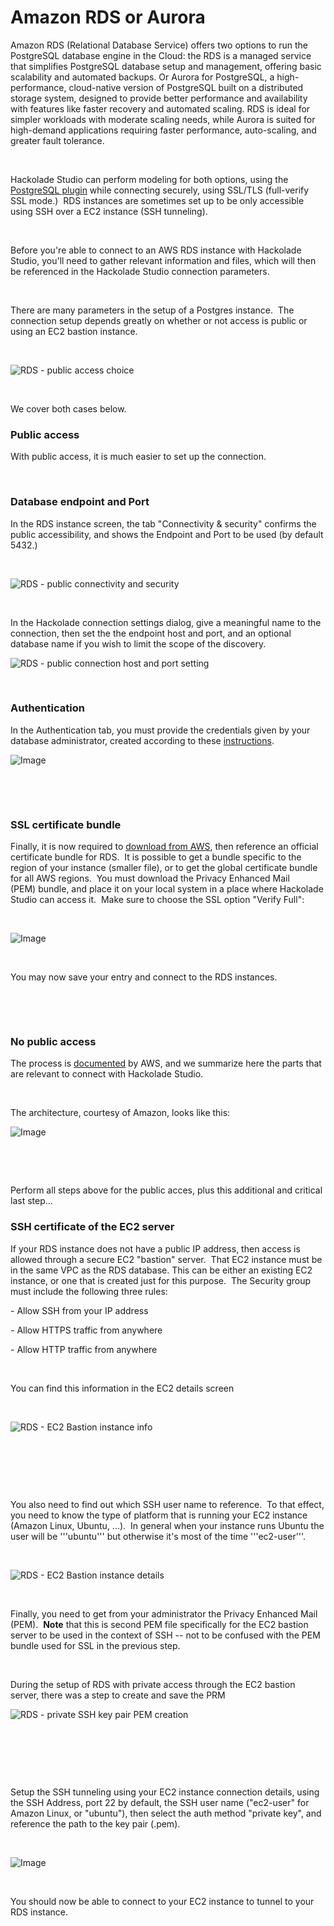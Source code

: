 # Amazon RDS or Aurora

Amazon RDS (Relational Database Service) offers two options to run the PostgreSQL database engine in the Cloud: the RDS is a managed service that simplifies PostgreSQL database setup and management, offering basic scalability and automated backups. Or Aurora for PostgreSQL, a high-performance, cloud-native version of PostgreSQL built on a distributed storage system, designed to provide better performance and availability with features like faster recovery and automated scaling. RDS is ideal for simpler workloads with moderate scaling needs, while Aurora is suited for high-demand applications requiring faster performance, auto-scaling, and greater fault tolerance.

&nbsp;

Hackolade Studio can perform modeling for both options, using the [PostgreSQL plugin](<PostgreSQL.md>) while connecting securely, using SSL/TLS (full-verify SSL mode.)&nbsp; RDS instances are sometimes set up to be only accessible using SSH over a EC2 instance (SSH tunneling).

&nbsp;

Before you're able to connect to an AWS RDS instance with Hackolade Studio, you'll need to gather relevant information and files, which will then be referenced in the Hackolade Studio connection parameters.

&nbsp;

There are many parameters in the setup of a Postgres instance.&nbsp; The connection setup depends greatly on whether or not access is public or using an EC2 bastion instance.

&nbsp;

![RDS - public access choice](<lib/RDS - public access choice.png>)

&nbsp;

We cover both cases below.

### Public access

With public access, it is much easier to set up the connection.

&nbsp;

### Database endpoint and Port

In the RDS instance screen, the tab "Connectivity \& security" confirms the public accessibility, and shows the Endpoint and Port to be used (by default 5432.)

&nbsp;

![RDS - public connectivity and security](<lib/RDS - public connectivity and security.png>)

&nbsp;

In the Hackolade connection settings dialog, give a meaningful name to the connection, then set the the endpoint host and port, and an optional database name if you wish to limit the scope of the discovery. &nbsp;

![RDS - public connection host and port setting](<lib/RDS - public connection host and port setting.png>)

&nbsp;

### Authentication

In the Authentication tab, you must provide the credentials given by your database administrator, created according to these [instructions](<https://docs.aws.amazon.com/AmazonRDS/latest/UserGuide/Appendix.PostgreSQL.CommonDBATasks.Access.html> "target=\"\_blank\"").

![Image](<lib/RDS - authentication with username-password.png>)

&nbsp;

&nbsp;

### SSL certificate bundle&nbsp;

Finally, it is now required to [download from AWS](<https://docs.aws.amazon.com/AmazonRDS/latest/UserGuide/UsingWithRDS.SSL.html#UsingWithRDS.SSL.CertificatesDownload> "target=\"\_blank\""), then reference an official certificate bundle for RDS.&nbsp; It is possible to get a bundle specific to the region of your instance (smaller file), or to get the global certificate bundle for all AWS regions.&nbsp; You must download the Privacy Enhanced Mail (PEM) bundle, and place it on your local system in a place where Hackolade Studio can access it.&nbsp; Make sure to choose the SSL option "Verify Full":

&nbsp;

![Image](<lib/RDS - SSL Certificate bundle.png>)

&nbsp;

You may now save your entry and connect to the RDS instances.

&nbsp;

&nbsp;

### No public access

The process is [documented](<https://docs.aws.amazon.com/AWSEC2/latest/UserGuide/tutorial-ec2-rds-option1.html> "target=\"\_blank\"") by AWS, and we summarize here the parts that are relevant to connect with Hackolade Studio.

&nbsp;

The architecture, courtesy of Amazon, looks like this:

![Image](<lib/RDS - no publis access architecture EC2.png>)

&nbsp;

&nbsp;

Perform all steps above for the public acces, plus this additional and critical last step...

### SSH certificate of the EC2 server&nbsp;

If your RDS instance does not have a public IP address, then access is allowed through a secure EC2 "bastion" server.&nbsp; That EC2 instance must be in the same VPC as the RDS database. This can be either an existing EC2 instance, or one that is created just for this purpose.&nbsp; The Security group must include the following three rules:

\- Allow SSH from your IP address

\- Allow HTTPS traffic from anywhere

\- Allow HTTP traffic from anywhere

&nbsp;

You can find this information in the EC2 details screen&nbsp;

&nbsp;

![RDS - EC2 Bastion instance info](<lib/NewItem 3.png>)

&nbsp;

&nbsp;

&nbsp;

You also need to find out which SSH user name to reference.&nbsp; To that effect, you need to know the type of platform that is running your EC2 instance (Amazon Linux, Ubuntu, ...).&nbsp; In general when your instance runs Ubuntu the user will be '''ubuntu''' but otherwise it's most of the time '''ec2-user'''.

&nbsp;

![RDS - EC2 Bastion instance details](<lib/RDS - EC2 Bastion instance details.png>)

&nbsp;

Finally, you need to get from your administrator the Privacy Enhanced Mail (PEM).&nbsp; **Note** that this is second PEM file specifically for the EC2 bastion server to be used in the context of SSH -- not to be confused with the PEM bundle used for SSL in the previous step.

&nbsp;

During the setup of RDS with private access through the EC2 bastion server, there was a step to create and save the PRM

![RDS - private SSH key pair PEM creation](<lib/RDS - private SSH key pair PEM creation.png>)

&nbsp;

&nbsp;

&nbsp;

Setup the SSH tunneling using your EC2 instance connection details, using the SSH Address, port 22 by default, the SSH user name ("ec2-user" for Amazon Linux, or "ubuntu"), then select the auth method "private key", and reference the path to the key pair (.pem).

&nbsp;

![Image](<lib/RDS - SSH addres port username and PEM.png>)

&nbsp;

You should now be able to connect to your EC2 instance to tunnel to your RDS instance.

&nbsp;

&nbsp;

&nbsp;

&nbsp;

